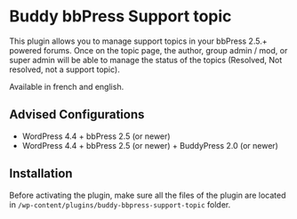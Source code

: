 Buddy bbPress Support topic
===========================

This plugin allows you to manage support topics in your bbPress 2.5.+ powered forums.
Once on the topic page, the author, group admin / mod, or super admin will be able to manage the status of the topics (Resolved, Not resolved, not a support topic).

Available in french and english.


Advised Configurations
----------------------

+ WordPress 4.4 + bbPress 2.5 (or newer)
+ WordPress 4.4 + bbPress 2.5 (or newer) + BuddyPress 2.0 (or newer)


Installation
------------

Before activating the plugin, make sure all the files of the plugin are located in `/wp-content/plugins/buddy-bbpress-support-topic` folder.
